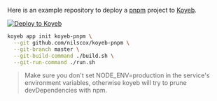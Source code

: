 Here is an example repository to deploy a [pnpm](https://pnpm.io) project to [Koyeb](https://koyeb.com).

[![Deploy to Koyeb](https://www.koyeb.com/static/images/deploy/button.svg)](https://app.koyeb.com/apps/deploy?name=koyeb-pnpm&type=git&repository=nilscox%2Fkoyeb-pnpm&build_command=./build.sh&run_command=./run.sh)

```sh
koyeb app init koyeb-pnpm \
  --git github.com/nilscox/koyeb-pnpm \
  --git-branch master \
  --git-build-command ./build.sh \
  --git-run-command ./run.sh
```

> Make sure you don't set NODE_ENV=production in the service's environment variables, otherwise koyeb will try
> to prune devDependencies with npm.
